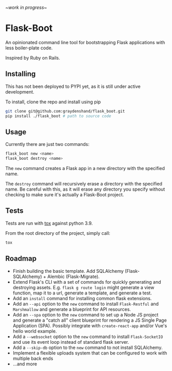 *\~work in progress\~*

# Flask-Boot

An opinionated command line tool for bootstrapping Flask applications with less boiler-plate code.

Inspired by Ruby on Rails.


## Installing
This has not been deployed to PYPI yet, as it is still under active development. 

To install, clone the repo and install using pip 
```bash
git clone git@github.com:graydenshand/flask_boot.git
pip install ./flask_boot # path to source code
```

## Usage
Currently there are just two commands:
```bash
flask_boot new <name>
flask_boot destroy <name>
```
The `new` command creates a Flask app in a new directory with the specified name.

The `destroy` command will recursively erase a directory with the specified name. Be careful with this, as it will erase any directory you specify without checking to make sure it's actually a Flask-Boot project. 

## Tests
Tests are run with [tox](https://tox.readthedocs.io/en/latest/) against python 3.9. 

From the root directory of the project, simply call:
```bash
tox
```

## Roadmap
* Finish building the basic template. Add SQLAlchemy (Flask-SQLAlchemy) + Alembic (Flask-Migrate). 
* Extend Flask's CLI with a set of commands for quickly generating and destroying assets. E.g. `flask g route login` might generate a view function, map it to a url, generate a template, and generate a test.
* Add an `install` command for installing common flask extensions.
* Add an `--api` option to the `new` command to install `Flask-Restful` and `Marshmallow` and generate a blueprint for API resources.
* Add an `--spa` option to the `new` command to set up a Node JS project and generate a "catch all" client blueprint for rendering a JS Single Page Application (SPA). Possibly integrate with `create-react-app` and/or Vue's hello world example.
* Add a `--websocket` option to the `new` command to install `Flask-SocketIO` and use its event loop instead of standard flask server.
* Add a `--skip-db` option to the `new` command to not install SQLAlchemy.
* Implement a flexible uploads system that can be configured to work with multiple back ends
* ...and more